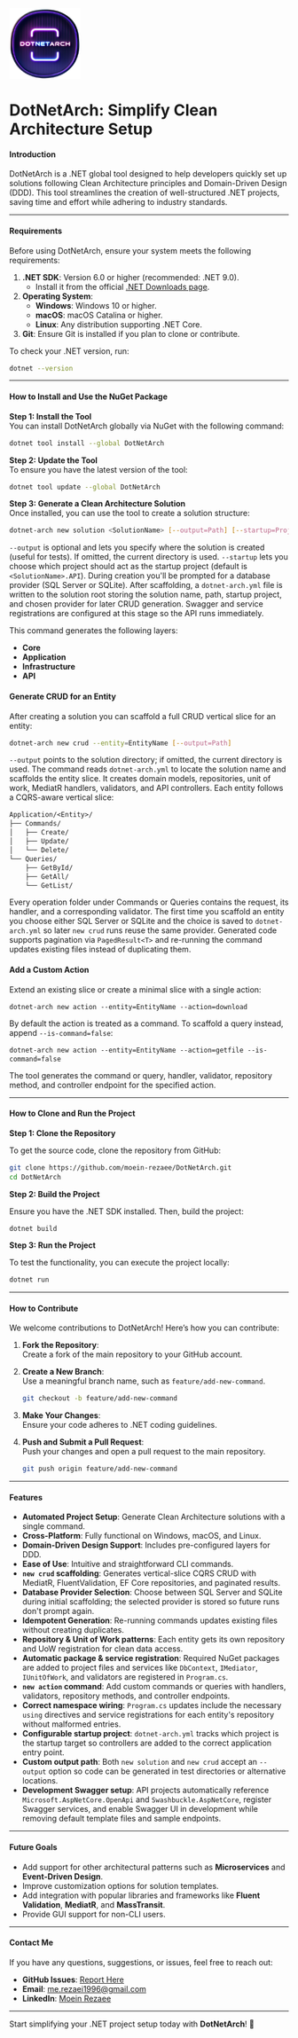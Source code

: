 <img src="assets/icon.png" width="128" height="128" style="vertical-align: middle;"/>

# **DotNetArch: Simplify Clean Architecture Setup**  

#### **Introduction**  

DotNetArch is a .NET global tool designed to help developers quickly set up solutions following Clean Architecture principles and Domain-Driven Design (DDD). This tool streamlines the creation of well-structured .NET projects, saving time and effort while adhering to industry standards.  

---

#### **Requirements**  

Before using DotNetArch, ensure your system meets the following requirements:  

1. **.NET SDK**: Version 6.0 or higher (recommended: .NET 9.0).  
   - Install it from the official [.NET Downloads page](https://dotnet.microsoft.com/download).  
2. **Operating System**:  
   - **Windows**: Windows 10 or higher.  
   - **macOS**: macOS Catalina or higher.  
   - **Linux**: Any distribution supporting .NET Core.  
3. **Git**: Ensure Git is installed if you plan to clone or contribute.  

To check your .NET version, run:  

```bash
dotnet --version
```  

---

#### **How to Install and Use the NuGet Package**  

**Step 1: Install the Tool**  
You can install DotNetArch globally via NuGet with the following command:  

```bash
dotnet tool install --global DotNetArch
```  

**Step 2: Update the Tool**  
To ensure you have the latest version of the tool:  

```bash
dotnet tool update --global DotNetArch
```  

**Step 3: Generate a Clean Architecture Solution**  
Once installed, you can use the tool to create a solution structure:

```bash
dotnet-arch new solution <SolutionName> [--output=Path] [--startup=ProjectName]
```

`--output` is optional and lets you specify where the solution is created (useful for tests). If omitted, the current directory is used. `--startup` lets you choose which project should act as the startup project (default is `<SolutionName>.API`). During creation you'll be prompted for a database provider (SQL Server or SQLite). After scaffolding, a `dotnet-arch.yml` file is written to the solution root storing the solution name, path, startup project, and chosen provider for later CRUD generation. Swagger and service registrations are configured at this stage so the API runs immediately.

This command generates the following layers:

- **Core**
- **Application**
- **Infrastructure**
- **API**

#### Generate CRUD for an Entity

After creating a solution you can scaffold a full CRUD vertical slice for an entity:

```bash
dotnet-arch new crud --entity=EntityName [--output=Path]
```

`--output` points to the solution directory; if omitted, the current directory is used. The command reads `dotnet-arch.yml` to locate the solution name and scaffolds the entity slice. It creates domain models, repositories, unit of work, MediatR handlers, validators, and API controllers. Each entity follows a CQRS-aware vertical slice:

```
Application/<Entity>/
├── Commands/
│   ├── Create/
│   ├── Update/
│   └── Delete/
└── Queries/
    ├── GetById/
    ├── GetAll/
    └── GetList/
```

Every operation folder under Commands or Queries contains the request, its handler, and a corresponding validator. The first time you scaffold an entity you choose either SQL Server or SQLite and the choice is saved to `dotnet-arch.yml` so later `new crud` runs reuse the same provider. Generated code supports pagination via `PagedResult<T>` and re-running the command updates existing files instead of duplicating them.

#### Add a Custom Action

Extend an existing slice or create a minimal slice with a single action:

```
dotnet-arch new action --entity=EntityName --action=download
```

By default the action is treated as a command. To scaffold a query instead, append `--is-command=false`:

```
dotnet-arch new action --entity=EntityName --action=getfile --is-command=false
```

The tool generates the command or query, handler, validator, repository method, and controller endpoint for the specified action.

---

#### **How to Clone and Run the Project**

**Step 1: Clone the Repository**  

To get the source code, clone the repository from GitHub:  

```bash
git clone https://github.com/moein-rezaee/DotNetArch.git
cd DotNetArch
```  

**Step 2: Build the Project**  

Ensure you have the .NET SDK installed. Then, build the project:  

```bash
dotnet build
```  

**Step 3: Run the Project**  

To test the functionality, you can execute the project locally:  

```bash
dotnet run
```  

---

#### **How to Contribute**  

We welcome contributions to DotNetArch! Here’s how you can contribute:  

1. **Fork the Repository**:  
   Create a fork of the main repository to your GitHub account.  

2. **Create a New Branch**:  
   Use a meaningful branch name, such as `feature/add-new-command`.  

   ```bash
   git checkout -b feature/add-new-command
   ```  

3. **Make Your Changes**:  
   Ensure your code adheres to .NET coding guidelines.  

4. **Push and Submit a Pull Request**:  
   Push your changes and open a pull request to the main repository.  

   ```bash
   git push origin feature/add-new-command
   ```  

---

#### **Features**

- **Automated Project Setup**: Generate Clean Architecture solutions with a single command.
- **Cross-Platform**: Fully functional on Windows, macOS, and Linux.
- **Domain-Driven Design Support**: Includes pre-configured layers for DDD.
- **Ease of Use**: Intuitive and straightforward CLI commands.
- **`new crud` scaffolding**: Generates vertical-slice CQRS CRUD with MediatR, FluentValidation, EF Core repositories, and paginated results.
- **Database Provider Selection**: Choose between SQL Server and SQLite during initial scaffolding; the selected provider is stored so future runs don't prompt again.
- **Idempotent Generation**: Re-running commands updates existing files without creating duplicates.
- **Repository & Unit of Work patterns**: Each entity gets its own repository and UoW registration for clean data access.
- **Automatic package & service registration**: Required NuGet packages are added to project files and services like `DbContext`, `IMediator`, `IUnitOfWork`, and validators are registered in `Program.cs`.
- **`new action` command**: Add custom commands or queries with handlers, validators, repository methods, and controller endpoints.
- **Correct namespace wiring**: `Program.cs` updates include the necessary `using` directives and service registrations for each entity's repository without malformed entries.
- **Configurable startup project**: `dotnet-arch.yml` tracks which project is the startup target so controllers are added to the correct application entry point.
- **Custom output path**: Both `new solution` and `new crud` accept an `--output` option so code can be generated in test directories or alternative locations.
- **Development Swagger setup**: API projects automatically reference `Microsoft.AspNetCore.OpenApi` and `Swashbuckle.AspNetCore`, register Swagger services, and enable Swagger UI in development while removing default template files and sample endpoints.

---

#### **Future Goals**  

- Add support for other architectural patterns such as **Microservices** and **Event-Driven Design**.  
- Improve customization options for solution templates.  
- Add integration with popular libraries and frameworks like **Fluent Validation**, **MediatR**, and **MassTransit**.  
- Provide GUI support for non-CLI users.  

---

#### **Contact Me**  

If you have any questions, suggestions, or issues, feel free to reach out:  

- **GitHub Issues**: [Report Here](https://github.com/moein-rezaee/DotNetArch/issues)  
- **Email**: me.rezaei1996@gmail.com  
- **LinkedIn**: [Moein Rezaee](https://linkedin.com/in/moein-rezaee-26331a125)  

---

Start simplifying your .NET project setup today with **DotNetArch**! 🚀